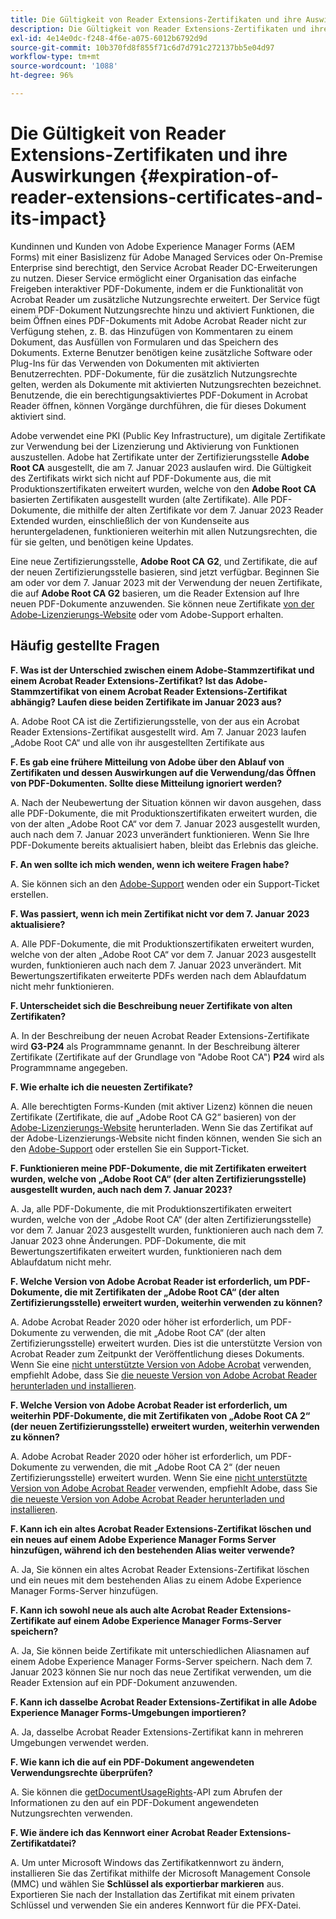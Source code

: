 ```yaml
---
title: Die Gültigkeit von Reader Extensions-Zertifikaten und ihre Auswirkungen
description: Die Gültigkeit von Reader Extensions-Zertifikaten und ihre Auswirkungen
exl-id: 4e14e0dc-f248-4f6e-a075-6012b6792d9d
source-git-commit: 10b370fd8f855f71c6d7d791c272137bb5e04d97
workflow-type: tm+mt
source-wordcount: '1088'
ht-degree: 96%

---
```



# Die Gültigkeit von Reader Extensions-Zertifikaten und ihre Auswirkungen {#expiration-of-reader-extensions-certificates-and-its-impact}

Kundinnen und Kunden von Adobe Experience Manager Forms (AEM Forms) mit einer Basislizenz für Adobe Managed Services oder On-Premise Enterprise sind berechtigt, den Service Acrobat Reader DC-Erweiterungen zu nutzen. Dieser Service ermöglicht einer Organisation das einfache Freigeben interaktiver PDF-Dokumente, indem er die Funktionalität von Acrobat Reader um zusätzliche Nutzungsrechte erweitert. Der Service fügt einem PDF-Dokument Nutzungsrechte hinzu und aktiviert Funktionen, die beim Öffnen eines PDF-Dokuments mit Adobe Acrobat Reader nicht zur Verfügung stehen, z. B. das Hinzufügen von Kommentaren zu einem Dokument, das Ausfüllen von Formularen und das Speichern des Dokuments. Externe Benutzer benötigen keine zusätzliche Software oder Plug-Ins für das Verwenden von Dokumenten mit aktivierten Benutzerrechten. PDF-Dokumente, für die zusätzlich Nutzungsrechte gelten, werden als Dokumente mit aktivierten Nutzungsrechten bezeichnet. Benutzende, die ein berechtigungsaktiviertes PDF-Dokument in Acrobat Reader öffnen, können Vorgänge durchführen, die für dieses Dokument aktiviert sind.

Adobe verwendet eine PKI (Public Key Infrastructure), um digitale Zertifikate zur Verwendung bei der Lizenzierung und Aktivierung von Funktionen auszustellen. Adobe hat Zertifikate unter der Zertifizierungsstelle **Adobe Root CA** ausgestellt, die am 7. Januar 2023 auslaufen wird. Die Gültigkeit des Zertifikats wirkt sich nicht auf PDF-Dokumente aus, die mit Produktionszertifikaten erweitert wurden, welche von den **Adobe Root CA** basierten Zertifikaten ausgestellt wurden (alte Zertifikate). Alle PDF-Dokumente, die mithilfe der alten Zertifikate vor dem 7. Januar 2023 Reader Extended wurden, einschließlich der von Kundenseite aus heruntergeladenen, funktionieren weiterhin mit allen Nutzungsrechten, die für sie gelten, und benötigen keine Updates.

Eine neue Zertifizierungsstelle, **Adobe Root CA G2**, und Zertifikate, die auf der neuen Zertifizierungsstelle basieren, sind jetzt verfügbar. Beginnen Sie am oder vor dem 7. Januar 2023 mit der Verwendung der neuen Zertifikate, die auf **Adobe Root CA G2** basieren, um die Reader Extension auf Ihre neuen PDF-Dokumente anzuwenden.  Sie können neue Zertifikate [von der Adobe-Lizenzierungs-Website](https://licensing.adobe.com/) oder vom Adobe-Support erhalten.

## Häufig gestellte Fragen

**F. Was ist der Unterschied zwischen einem Adobe-Stammzertifikat und einem Acrobat Reader Extensions-Zertifikat? Ist das Adobe-Stammzertifikat von einem Acrobat Reader Extensions-Zertifikat abhängig? Laufen diese beiden Zertifikate im Januar 2023 aus?**

A. Adobe Root CA ist die Zertifizierungsstelle, von der aus ein Acrobat Reader Extensions-Zertifikat ausgestellt wird. Am 7. Januar 2023 laufen „Adobe Root CA“ und alle von ihr ausgestellten Zertifikate aus

**F. Es gab eine frühere Mitteilung von Adobe über den Ablauf von Zertifikaten und dessen Auswirkungen auf die Verwendung/das Öffnen von PDF-Dokumenten. Sollte diese Mitteilung ignoriert werden?**

A. Nach der Neubewertung der Situation können wir davon ausgehen, dass alle PDF-Dokumente, die mit Produktionszertifikaten erweitert wurden, die von der alten „Adobe Root CA“ vor dem 7. Januar 2023 ausgestellt wurden, auch nach dem 7. Januar 2023 unverändert funktionieren. Wenn Sie Ihre PDF-Dokumente bereits aktualisiert haben, bleibt das Erlebnis das gleiche.

**F. An wen sollte ich mich wenden, wenn ich weitere Fragen habe?**

A. Sie können sich an den [Adobe-Support](https://experienceleague.adobe.com/?support-solution=Experience+Manager&amp;lang=de#support) wenden oder ein Support-Ticket erstellen.

**F. Was passiert, wenn ich mein Zertifikat nicht vor dem 7. Januar 2023 aktualisiere?**

A. Alle PDF-Dokumente, die mit Produktionszertifikaten erweitert wurden, welche von der alten „Adobe Root CA“ vor dem 7. Januar 2023 ausgestellt wurden, funktionieren auch nach dem 7. Januar 2023 unverändert. Mit Bewertungszertifikaten erweiterte PDFs werden nach dem Ablaufdatum nicht mehr funktionieren.

**F. Unterscheidet sich die Beschreibung neuer Zertifikate von alten Zertifikaten?**

A. In der Beschreibung der neuen Acrobat Reader Extensions-Zertifikate wird **G3-P24** als Programmname genannt. In der Beschreibung älterer Zertifikate (Zertifikate auf der Grundlage von &quot;Adobe Root CA&quot;) **P24** wird als Programmname angegeben.

**F. Wie erhalte ich die neuesten Zertifikate?**

A. Alle berechtigten Forms-Kunden (mit aktiver Lizenz) können die neuen Zertifikate (Zertifikate, die auf „Adobe Root CA G2“ basieren) von der [Adobe-Lizenzierungs-Website](https://licensing.adobe.com/) herunterladen. Wenn Sie das Zertifikat auf der Adobe-Lizenzierungs-Website nicht finden können, wenden Sie sich an den [Adobe-Support](https://experienceleague.adobe.com/?support-solution=Experience+Manager&amp;lang=de#support) oder erstellen Sie ein Support-Ticket.

**F. Funktionieren meine PDF-Dokumente, die mit Zertifikaten erweitert wurden, welche von „Adobe Root CA“ (der alten Zertifizierungsstelle) ausgestellt wurden, auch nach dem 7. Januar 2023?**

A. Ja, alle PDF-Dokumente, die mit Produktionszertifikaten erweitert wurden, welche von der „Adobe Root CA“ (der alten Zertifizierungsstelle) vor dem 7. Januar 2023 ausgestellt wurden, funktionieren auch nach dem 7. Januar 2023 ohne Änderungen. PDF-Dokumente, die mit Bewertungszertifikaten erweitert wurden, funktionieren nach dem Ablaufdatum nicht mehr.

**F. Welche Version von Adobe Acrobat Reader ist erforderlich, um PDF-Dokumente, die mit Zertifikaten der „Adobe Root CA“ (der alten Zertifizierungsstelle) erweitert wurden, weiterhin verwenden zu können?**

A. Adobe Acrobat Reader 2020 oder höher ist erforderlich, um PDF-Dokumente zu verwenden, die mit „Adobe Root CA“ (der alten Zertifizierungsstelle) erweitert wurden. Dies ist die unterstützte Version von Acrobat Reader zum Zeitpunkt der Veröffentlichung dieses Dokuments. Wenn Sie eine [nicht unterstützte Version von Adobe Acrobat](https://helpx.adobe.com/de/support/programs/eol-matrix.html) verwenden, empfiehlt Adobe, dass Sie [die neueste Version von Adobe Acrobat Reader herunterladen und installieren](https://get.adobe.com/de/reader/).

**F. Welche Version von Adobe Acrobat Reader ist erforderlich, um weiterhin PDF-Dokumente, die mit Zertifikaten von „Adobe Root CA 2“ (der neuen Zertifizierungsstelle) erweitert wurden, weiterhin verwenden zu können?**

A. Adobe Acrobat Reader 2020 oder höher ist erforderlich, um PDF-Dokumente zu verwenden, die mit „Adobe Root CA 2“ (der neuen Zertifizierungsstelle) erweitert wurden. Wenn Sie eine [nicht unterstützte Version von Adobe Acrobat Reader](https://helpx.adobe.com/de/support/programs/eol-matrix.html) verwenden, empfiehlt Adobe, dass Sie [die neueste Version von Adobe Acrobat Reader herunterladen und installieren](https://get.adobe.com/de/reader/).

**F. Kann ich ein altes Acrobat Reader Extensions-Zertifikat löschen und ein neues auf einem Adobe Experience Manager Forms Server hinzufügen, während ich den bestehenden Alias weiter verwende?**

A. Ja, Sie können ein altes Acrobat Reader Extensions-Zertifikat löschen und ein neues mit dem bestehenden Alias zu einem Adobe Experience Manager Forms-Server hinzufügen.

**F. Kann ich sowohl neue als auch alte Acrobat Reader Extensions-Zertifikate auf einem Adobe Experience Manager Forms-Server speichern?**

A. Ja, Sie können beide Zertifikate mit unterschiedlichen Aliasnamen auf einem Adobe Experience Manager Forms-Server speichern. Nach dem 7. Januar 2023 können Sie nur noch das neue Zertifikat verwenden, um die Reader Extension auf ein PDF-Dokument anzuwenden.

**F. Kann ich dasselbe Acrobat Reader Extensions-Zertifikat in alle Adobe Experience Manager Forms-Umgebungen importieren?**

A. Ja, dasselbe Acrobat Reader Extensions-Zertifikat kann in mehreren Umgebungen verwendet werden.

**F. Wie kann ich die auf ein PDF-Dokument angewendeten Verwendungsrechte überprüfen?**

A. Sie können die [getDocumentUsageRights](https://experienceleague.adobe.com/docs/experience-manager-65/forms/developer-reference/programming-aem-forms-jee/java-api-quick-start-code-examples/acrobat-reader-dc-extensions-service.html?lang=de#quick-start-soap-mode-retrieving-credential-information-using-the-java-api)-API zum Abrufen der Informationen zu den auf ein PDF-Dokument angewendeten Nutzungsrechten verwenden.

**F. Wie ändere ich das Kennwort einer Acrobat Reader Extensions-Zertifikatdatei?**

A. Um unter Microsoft Windows das Zertifikatkennwort zu ändern, installieren Sie das Zertifikat mithilfe der Microsoft Management Console (MMC) und wählen Sie **Schlüssel als exportierbar markieren** aus. Exportieren Sie nach der Installation das Zertifikat mit einem privaten Schlüssel und verwenden Sie ein anderes Kennwort für die PFX-Datei.


<!-- 
## Applying the certificates {#obtaning-and-applying-the-certificates} 

You can choose one of the following paths to apply latest certificates:

* [Updating certificates for an AEM Forms on JEE environment](#Updating-and-Applying-certificates-for-an-AEM-Forms-on-JEE-environment) 
* [Updating certificates for an AEM Forms on OSGi environment](#Updating-and-applying-certificates-for-an-AEM-Forms-on-OSGi-environment)

>[!NOTE]
>
>The document uses the term certificates and credentials interchangeably.

### Pre-requisites {#Pre-requisites}

Updating the certificates requires using actions available on AEM Forms administrator console and Reader Extension APIs provided by AEM Forms. The document is intended for users and administrators with knowledge of using Adobe Experience Manger Forms APIs. Before you start, ensure that: 

* the user has administrator rights on underlying AEM Forms environment. 
* the user has setup the [development environment](https://experienceleague.adobe.com/docs/experience-manager-65/developing/devtools/howto-projects-eclipse.html) and has access to it.
* [obtain the certificates](#obtain-the-certificates).


### Obtain the certificates {#obtain-the-certificates}

The Rights credential is delivered as a digital certificate that contains the public key, the private key, and the password used to access the credential.

If your organization purchases a production version of Reader Extensions, the production Rights credential is delivered by Adobe Licensing Website (LWS). A production Rights credential is unique to your organization and can enable the specific usage rights that you require.

If you obtained Reader Extensions through a partner or software provider who integrated Reader Extensions into their software, the Rights credential is provided to you by that partner who, in turn, receives this credential from Adobe.

>[!NOTE]
>
>The Rights credential cannot be used for typical document signing or assertion of identity. For these applications, you can use a self-sign certificate or acquire an identity certificate from a Certificate Authority (CA).

The following types of Rights credentials are available:

**Customer Evaluation**: A credential with a short validity period that is provided to customers who want to evaluate Reader Extensions. Usage rights applied to documents using this credential expire when the credential expires. This type of credential is valid only for two to three months.

**Production**: A credential with a long validity period that is provided to customers who purchased the full product. Production credentials are unique to each customer but can be installed on multiple systems.

If you have already used certificates to reader extend PDF files, download a production certificate from [Adobe Licensing Website (LWS)](https://licensing.adobe.com/).

### Applying certificates for an AEM Forms on JEE environment {#Updating-and-Applying-certificates-for-an-AEM-Forms-on-JEE-environment} 

Applying new certificates on AEM Forms on JEE stack requires importing new credentials and applying usage rights. You can use admin console to import credentials and AEM Forms Reader Extension APIs to apply usage rights. 

#### Import and configure credentials 

You can use the Trust Store Management pages to import a new credential. The Trust Store may contain more than one Reader Extensions credential. Designate one of those credentials as the default Reader Extensions credential. The default credential is used when a Workbench user is unable to determine which credential to use during process creation. These rules apply to default credentials:

* If you import a Reader Extensions credential and the Trust Store contains no other Reader Extensions credentials, it is set as the default.
* If you import a Reader Extensions credential with the Default option selected, the default type is removed from an existing default credential. The imported credential becomes the default.
* You cannot delete a default Reader Extensions credential. To delete the default credential, first set another credential as the default. An exception to this rule is that if there is only one credential, you can delete it even though it is the default.
* You cannot update a default Reader Extensions credential.

To import the credentials: 

1. In administration console, click Settings > Trust Store Management > Local Credentials.
1. Click Import and, under Trust Store Type, select Acrobat Reader DC extensions Credential.
1. (Optional) To indicate that this credential is the default credential to use with Acrobat Reader DC extensions, select Default.
1. In the Alias box, type an identifier for the credential. This identifier is used as the display name for the credential in Acrobat Reader DC extensions. This alias is also used to access the credential programmatically using the AEM forms SDK.
1. Click Choose File to locate the credential, type the password of the credential, and then click OK.

If the error message "Failed to import credential due to either incorrect file format, or incorrect password" appears, verify that the password is valid.

You can also import and delete credentials programmatically. (See [Programming with AEM forms](../../developing/credentials.md).)

<!-- ### Remove usage rights from existing rights-enabled PDF documents

Remove usage rights from existing rights-enabled PDF documents before applying usage rights with latest credentials. AEM Forms on JEE provides APIs to remove usage rights. For detailed instructions, see [Removing Usage Rights from PDF Documents](../../developing/assigning-usage-rights.md#removing-usage-rights-from-pdf-documents).

To remove usage rights for AEM Forms on JEE processes developed in Workbench, see [Workbench Help](https://helpx.adobe.com/content/dam/help/en/experience-manager/6-5/forms/pdf/WorkbenchHelp.pdf). 

#### Apply the usage rights to PDF documents 

After importing new credentials, you can apply usage rights to PDF documents using the Acrobat Reader DC extensions Java Client API and web service.  For details, see [Applying Usage Rights to PDF Documents](../../developing/assigning-usage-rights.md#applying-usage-rights-to-pdf-documents). 


### Applying certificates for an AEM Forms on OSGi environment {#Updating-and-applying-certificates-for-an-AEM-Forms-on-OSGi-environment}

Applying new certificates on AEM Forms on OSGi stack requires importing new credentials and applying usage rights. You can use admin console to import credentials and AEM Forms Reader Extension APIs to apply usage rights. 

#### Import credentials {#Import-credentials}

In an AEM Forms on OSGi environment, a Reader Extension credential is associated with fd-service user. Before adding credentials for fd-user key store, perform the following steps to create a key store: 

1. Log in to your AEM Author instance as an Administrator.
1. Go to **[!UICONTROL Tools]**> **[!UICONTROL Security]**>**[!UICONTROL Users]**.
1. Scroll down the list of users until you find fd-service user account.
1. Click **[!UICONTROL fd-service]** user.
1. Click keystore tab.
1. Click **[!UICONTROL Create KeyStore]**.
1. Set the KeyStore Access Password and save your settings to create the KeyStore password.

After creating the key-store, add credentials to fd-service user. The following video explains the steps: 

>[!VIDEO](https://images-tv.adobe.com/mpcv3/5577/8db8e554-f04b-4fae-8108-b9b5e0eb03ad_1627925794.854x480at800_h264.mp4)

The following command list the details of the pfx file. Before running the command, navigate to the directory that contains the .pfx file.

`keytool -v -list -storetype pkcs12 -keystore [name of your .pfx file]`

For example, keytool -v -list -storetype pkcs12 -keystore 1005566.pfx where 1005566.pfx is the name of my pfx file

<!-- ### Remove usage rights from existing rights-enabled PDF documents

Remove usage rights from existing rights-enabled PDF documents before applying usage rights with latest credentials. You can remove the usage rights for a document by invoking the removeUsageRights API from within the docAssuranceServiceAPI. For detailed information, see [Remove Usage Rights](/help/forms/using/aem-document-services-programmatically.md#removing-usage-rights) document.

#### Apply the usage rights to PDF documents 

To apply usage rights in an AEM Forms on OSGi environment, Create custom OSGi service to usage rights to the documents. You can also create a servlet with a POST method to return the reader extended PDF to the user. For detailed instructions, see [Applying Reader Extensions](https://experienceleague.adobe.com/docs/experience-manager-learn/forms/document-services/apply-reader-extension-rights-to-pdf.html).  -->
